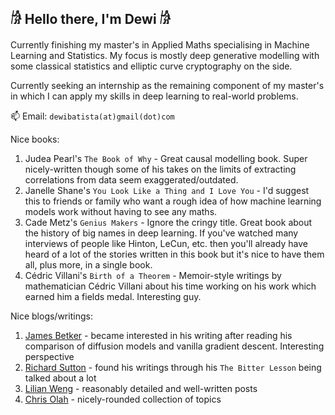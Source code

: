 ## 𓀙 Hello there, I'm Dewi 𓀙

Currently finishing my master's in Applied Maths specialising in Machine Learning and Statistics. My focus is mostly deep generative modelling with some classical statistics and elliptic curve cryptography on the side.

Currently seeking an internship as the remaining component of my master's in which I can apply my skills in deep learning to real-world problems.

📫 Email: `dewibatista(at)gmail(dot)com`

Nice books:
1) Judea Pearl's `The Book of Why` - Great causal modelling book. Super nicely-written though some of his takes on the limits of extracting correlations from data seem exaggerated/outdated.
2) Janelle Shane's `You Look Like a Thing and I Love You` - I'd suggest this to friends or family who want a rough idea of how machine learning models work without having to see any maths.
3) Cade Metz's `Genius Makers` - Ignore the cringy title. Great book about the history of big names in deep learning. If you've watched many interviews of people like Hinton, LeCun, etc. then you'll already have heard of a lot of the stories written in this book but it's nice to have them all, plus more, in a single book.
4) Cédric Villani's `Birth of a Theorem` - Memoir-style writings by mathematician Cédric Villani about his time working on his work which earned him a fields medal. Interesting guy.

Nice blogs/writings:
1) [James Betker](https://nonint.com/) - became interested in his writing after reading his comparison of diffusion models and vanilla gradient descent. Interesting perspective
2) [Richard Sutton](http://incompleteideas.net/) - found his writings through his `The Bitter Lesson` being talked about a lot
3) [Lilian Weng](https://lilianweng.github.io/) - reasonably detailed and well-written posts
4) [Chris Olah](https://colah.github.io/) - nicely-rounded collection of topics